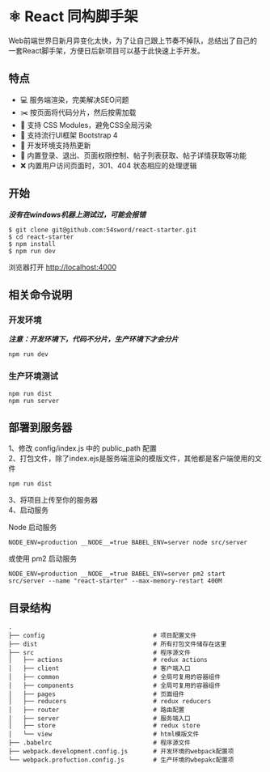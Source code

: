 # ⚛️ React 同构脚手架
Web前端世界日新月异变化太快，为了让自己跟上节奏不掉队，总结出了自己的一套React脚手架，方便日后新项目可以基于此快速上手开发。

## 特点
 + 💻 服务端渲染，完美解决SEO问题
 + ✂️ 按页面将代码分片，然后按需加载
 + 🍵 支持 CSS Modules，避免CSS全局污染
 + 🎨 支持流行UI框架 Bootstrap 4
 + 🚀 开发环境支持热更新
 + 🐂 内置登录、退出、页面权限控制、帖子列表获取、帖子详情获取等功能
 + ❌ 内置用户访问页面时，301、404 状态相应的处理逻辑  



## 开始

***没有在windows机器上测试过，可能会报错***

```
$ git clone git@github.com:54sword/react-starter.git
$ cd react-starter
$ npm install
$ npm run dev
```
浏览器打开 [http://localhost:4000](http://localhost:4000)

## 相关命令说明

### 开发环境  

***注意：开发环境下，代码不分片，生产环境下才会分片***

```
npm run dev
```

### 生产环境测试


```
npm run dist
npm run server
```

## 部署到服务器
1、修改 config/index.js 中的 public_path 配置  
2、打包文件，除了index.ejs是服务端渲染的模版文件，其他都是客户端使用的文件

```
npm run dist 
```
  
3、将项目上传至你的服务器  
4、启动服务  

Node 启动服务

```
NODE_ENV=production __NODE__=true BABEL_ENV=server node src/server
```

或使用 pm2 启动服务

```
NODE_ENV=production __NODE__=true BABEL_ENV=server pm2 start src/server --name "react-starter" --max-memory-restart 400M
```
## 目录结构

```
.
├── config                    			# 项目配置文件
├── dist                    			# 所有打包文件储存在这里
├── src                      			# 程序源文件
│   ├── actions              			# redux actions
│   ├── client           	  			# 客户端入口
│   ├── common               			# 全局可复用的容器组件
│   ├── components          			# 全局可复用的容器组件
│   ├── pages                			# 页面组件
│   ├── reducers             			# redux reducers
│   ├── router               			# 路由配置
│   ├── server               			# 服务端入口
│   ├── store                			# redux store
│   └── view                 			# html模版文件
├── .babelrc                      		# 程序源文件
├── webpack.development.config.js       # 开发环境的webpack配置项
└── webpack.profuction.config.js        # 生产环境的wbepakc配置项
```

